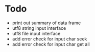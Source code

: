 # Todo
* print out summary of data frame
* utf8 string input interface
* utf8 file input interface
* add error check for input char seek
* add error check for input char get all